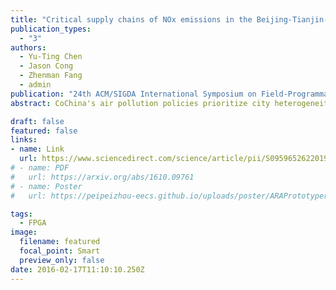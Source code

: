 ```yaml
---
title: "Critical supply chains of NOx emissions in the Beijing-Tianjin-Hebei urban agglomeration" 
publication_types:
  - "3"
authors:
  - Yu-Ting Chen
  - Jason Cong
  - Zhenman Fang
  - admin
publication: "24th ACM/SIGDA International Symposium on Field-Programmable Gate Arrays (ACM/SIGDA FPGA 16)"
abstract: CoChina's air pollution policies prioritize city heterogeneity, and launch the one-city-one-policy framework. Production fragmentation extends air pollution policies beyond the local scale. Therefore, air pollution needs to be controlled in coordination between cities rather than individually, considering the pollution embodied in supply chains. We illustrate the embodied NOx in supply chains and its transfer patterns in the highly polluted Beijing-Tianjin-Hebei (BTH) urban agglomeration in China, with a city-level multiregional input-output (MRIO) model in 2012. The results indicate that Tangshan and Beijing are BTH cities with the highest production- and consumption-based NOx emissions, respectively. The electricity and heat, metal, and nonmetal sectors are the main suppliers in the NOx supply chains. The critical supply chain paths largely terminate at the final demand of the construction sector in Beijing, Tianjin, Baoding and Shijiazhuang and the equipment manufacturing sector in southeastern Chinese provinces. Despite industry heterogeneity, the NOx transfer pattern between BTH cities is generally efficient, extending from low-to high-emission intensity cities, while the pattern between BTH cities and other provinces is the opposite. The results reveal the city-level emission reduction potential. The emission intensities of BTH production-oriented cities should be reduced because the transfer of polluting enterprises to southeastern coastal areas is unrealistic. Financial incentives can be offered to enterprises purchasing products from low-emission intensity enterprises. It is an effective measure to establish a capital and technical cooperation system between key supply chains node cities, such as Tangshan and its major steel product consumption regions.

draft: false
featured: false
links:
- name: Link
  url: https://www.sciencedirect.com/science/article/pii/S0959652622019825
# - name: PDF
#   url: https://arxiv.org/abs/1610.09761
# - name: Poster
#   url: https://peipeizhou-eecs.github.io/uploads/poster/ARAPrototyper_FPGA_2016_poster.pdf

tags:
  - FPGA
image:
  filename: featured
  focal_point: Smart
  preview_only: false
date: 2016-02-17T11:10:10.250Z
---
```

